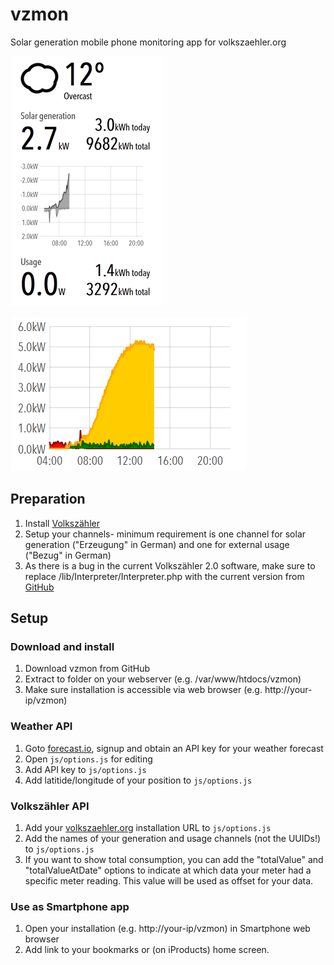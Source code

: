 vzmon
=====

Solar generation mobile phone monitoring app for volkszaehler.org

![app demo](https://github.com/andig/vzmon/raw/master/img/demo.png)

![colored chart demo](https://github.com/andig/vzmon/raw/master/img/colorchart.png)

## Preparation

1. Install [Volkszähler](volkszaehler.org)
2. Setup your channels- minimum requirement is one channel for solar generation ("Erzeugung" in German) and one for external usage ("Bezug" in German)
3. As there is a bug in the current Volkszähler 2.0 software, make sure to replace /lib/Interpreter/Interpreter.php with the current version from [GitHub](https://github.com/volkszaehler/volkszaehler.org/blob/master/lib/Interpreter/Interpreter.php)

## Setup

### Download and install

1. Download vzmon from GitHub
2. Extract to folder on your webserver (e.g. /var/www/htdocs/vzmon)
3. Make sure installation is accessible via web browser (e.g. http://your-ip/vzmon)

### Weather API

1. Goto [forecast.io](forecast.io), signup and obtain an API key for your weather forecast
2. Open ``js/options.js`` for editing
3. Add API key to ``js/options.js``
4. Add latitide/longitude of your position to ``js/options.js``

### Volkszähler API

1. Add your [volkszaehler.org](volkszaehler.org) installation URL to ``js/options.js``
2. Add the names of your generation and usage channels (not the UUIDs!) to ``js/options.js``
3. If you want to show total consumption, you can add the "totalValue" and "totalValueAtDate" options to indicate at which data your meter had a specific meter reading. This value will be used as offset for your data.

### Use as Smartphone app

1. Open your installation (e.g. http://your-ip/vzmon) in Smartphone web browser
2. Add link to your bookmarks or (on iProducts) home screen.
